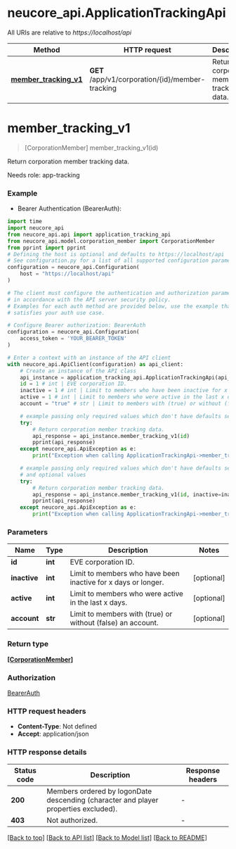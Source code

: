 # neucore_api.ApplicationTrackingApi

All URIs are relative to *https://localhost/api*

Method | HTTP request | Description
------------- | ------------- | -------------
[**member_tracking_v1**](ApplicationTrackingApi.md#member_tracking_v1) | **GET** /app/v1/corporation/{id}/member-tracking | Return corporation member tracking data.


# **member_tracking_v1**
> [CorporationMember] member_tracking_v1(id)

Return corporation member tracking data.

Needs role: app-tracking

### Example

* Bearer Authentication (BearerAuth):

```python
import time
import neucore_api
from neucore_api.api import application_tracking_api
from neucore_api.model.corporation_member import CorporationMember
from pprint import pprint
# Defining the host is optional and defaults to https://localhost/api
# See configuration.py for a list of all supported configuration parameters.
configuration = neucore_api.Configuration(
    host = "https://localhost/api"
)

# The client must configure the authentication and authorization parameters
# in accordance with the API server security policy.
# Examples for each auth method are provided below, use the example that
# satisfies your auth use case.

# Configure Bearer authorization: BearerAuth
configuration = neucore_api.Configuration(
    access_token = 'YOUR_BEARER_TOKEN'
)

# Enter a context with an instance of the API client
with neucore_api.ApiClient(configuration) as api_client:
    # Create an instance of the API class
    api_instance = application_tracking_api.ApplicationTrackingApi(api_client)
    id = 1 # int | EVE corporation ID.
    inactive = 1 # int | Limit to members who have been inactive for x days or longer. (optional)
    active = 1 # int | Limit to members who were active in the last x days. (optional)
    account = "true" # str | Limit to members with (true) or without (false) an account. (optional)

    # example passing only required values which don't have defaults set
    try:
        # Return corporation member tracking data.
        api_response = api_instance.member_tracking_v1(id)
        pprint(api_response)
    except neucore_api.ApiException as e:
        print("Exception when calling ApplicationTrackingApi->member_tracking_v1: %s\n" % e)

    # example passing only required values which don't have defaults set
    # and optional values
    try:
        # Return corporation member tracking data.
        api_response = api_instance.member_tracking_v1(id, inactive=inactive, active=active, account=account)
        pprint(api_response)
    except neucore_api.ApiException as e:
        print("Exception when calling ApplicationTrackingApi->member_tracking_v1: %s\n" % e)
```


### Parameters

Name | Type | Description  | Notes
------------- | ------------- | ------------- | -------------
 **id** | **int**| EVE corporation ID. |
 **inactive** | **int**| Limit to members who have been inactive for x days or longer. | [optional]
 **active** | **int**| Limit to members who were active in the last x days. | [optional]
 **account** | **str**| Limit to members with (true) or without (false) an account. | [optional]

### Return type

[**[CorporationMember]**](CorporationMember.md)

### Authorization

[BearerAuth](../README.md#BearerAuth)

### HTTP request headers

 - **Content-Type**: Not defined
 - **Accept**: application/json


### HTTP response details

| Status code | Description | Response headers |
|-------------|-------------|------------------|
**200** | Members ordered by logonDate descending (character and player properties excluded). |  -  |
**403** | Not authorized. |  -  |

[[Back to top]](#) [[Back to API list]](../README.md#documentation-for-api-endpoints) [[Back to Model list]](../README.md#documentation-for-models) [[Back to README]](../README.md)

